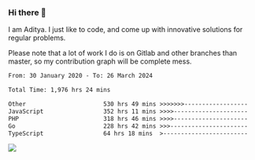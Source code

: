 ### Hi there 👋

I am Aditya. I just like to code, and come up with innovative solutions for regular problems.

Please note that a lot of work I do is on Gitlab and other branches than master, so my contribution graph will be complete mess.

<!--START_SECTION:waka-->

```txt
From: 30 January 2020 - To: 26 March 2024

Total Time: 1,976 hrs 24 mins

Other                      530 hrs 49 mins >>>>>>>------------------   26.86 %
JavaScript                 352 hrs 11 mins >>>>---------------------   17.82 %
PHP                        318 hrs 46 mins >>>>---------------------   16.13 %
Go                         228 hrs 42 mins >>>----------------------   11.57 %
TypeScript                 64 hrs 18 mins  >------------------------   03.25 %
```

<!--END_SECTION:waka-->

![](https://komarev.com/ghpvc/?username=BrainBuzzer)

